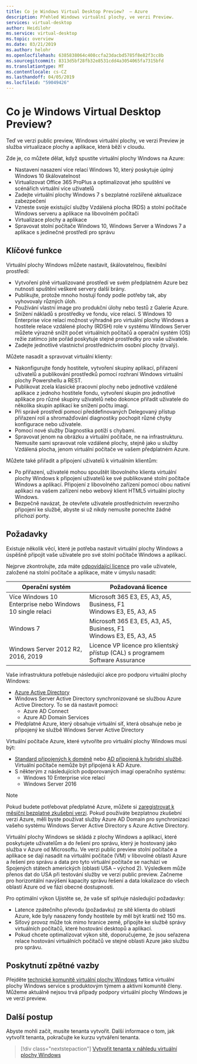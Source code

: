 ```yaml
---
title: Co je Windows Virtual Desktop Preview?  – Azure
description: Přehled Windows virtuální plochy, ve verzi Preview.
services: virtual-desktop
author: Heidilohr
ms.service: virtual-desktop
ms.topic: overview
ms.date: 03/21/2019
ms.author: helohr
ms.openlocfilehash: 6385838064c408ccfa23dacbd5785f8e82f3cc8b
ms.sourcegitcommit: 8313d5bf28fb32e8531cdd4a3054065fa7315bfd
ms.translationtype: MT
ms.contentlocale: cs-CZ
ms.lasthandoff: 04/05/2019
ms.locfileid: "59049426"
---
```

# <a name="what-is-windows-virtual-desktop-preview"></a>Co je Windows Virtual Desktop Preview? 

Teď ve verzi public preview, Windows virtuální plochy, ve verzi Preview je služba virtualizace plochy a aplikace, která běží v cloudu.

Zde je, co můžete dělat, když spustíte virtuální plochy Windows na Azure:

* Nastavení nasazení více relací Windows 10, který poskytuje úplný Windows 10 škálovatelnost
* Virtualizovat Office 365 ProPlus a optimalizovat jeho spuštění ve scénářích virtuální více uživatelů
* Zadejte virtuální plochy Windows 7 s bezplatné rozšířené aktualizace zabezpečení
* Vzneste svoje existující služby Vzdálená plocha (RDS) a stolní počítače Windows serveru a aplikace na libovolném počítači
* Virtualizace plochy a aplikace
* Spravovat stolní počítače Windows 10, Windows Server a Windows 7 a aplikace s jedinečné prostředí pro správu

## <a name="key-capabilities"></a>Klíčové funkce

Virtuální plochy Windows můžete nastavit, škálovatelnou, flexibilní prostředí:

* Vytvoření plně virtualizované prostředí ve svém předplatném Azure bez nutnosti spuštění veškeré servery další brány.
* Publikujte, protože mnoho hostují fondy podle potřeby tak, aby vyhovovaly různých úloh.
* Používání vlastní image pro produkční úlohy nebo testů z Galerie Azure.
* Snížení nákladů s prostředky ve fondu, více relací. S Windows 10 Enterprise více relací možnost výhradně pro virtuální plochy Windows a hostitele relace vzdálené plochy (RDSH) role v systému Windows Server můžete výrazně snížit počet virtuálních počítačů a operační systém (OS) režie zatímco jste pořád poskytuje stejné prostředky pro vaše uživatele.
* Zadejte jednotlivé vlastnictví prostřednictvím osobní plochy (trvalý).

Můžete nasadit a spravovat virtuální klienty:

* Nakonfigurujte fondy hostitele, vytvoření skupiny aplikací, přiřazení uživatelů a publikování prostředků pomocí rozhraní Windows virtuální plochy Powershellu a REST.
* Publikovat zcela klasické pracovní plochy nebo jednotlivé vzdálené aplikace z jednoho hostitele fondu, vytvoření skupin pro jednotlivé aplikace pro různé skupiny uživatelů nebo dokonce přiřadit uživatele do několika skupin aplikací ke snížení počtu imagí.
* Při správě prostředí pomocí předdefinovaných Delegovaný přístup přiřazení rolí a shromažďování diagnostiky pochopit různé chyby konfigurace nebo uživatele.
* Pomocí nové služby Diagnostika potíží s chybami.
* Spravovat jenom na obrázku a virtuální počítače, ne na infrastrukturu. Nemusíte sami spravovat role vzdálené plochy, stejně jako u služby Vzdálená plocha, jenom virtuální počítače ve vašem předplatném Azure.

Můžete také přiřadit a připojení uživatelů k virtuálním klientům:

* Po přiřazení, uživatelé mohou spouštět libovolného klienta virtuální plochy Windows k připojení uživatelů ke své publikované stolní počítače Windows a aplikací. Připojení z libovolného zařízení pomocí obou nativní aplikaci na vašem zařízení nebo webový klient HTML5 virtuální plochy Windows.
* Bezpečně navázat, že otevřete uživatele prostřednictvím reverzního připojení ke službě, abyste si už nikdy nemusíte ponechte žádné příchozí porty.

## <a name="requirements"></a>Požadavky

Existuje několik věcí, které je potřeba nastavit virtuální plochy Windows a úspěšně připojit vaše uživatele pro své stolní počítače Windows a aplikací.

Nejprve zkontrolujte, zda máte [odpovídající licence](https://azure.microsoft.com/pricing/details/virtual-desktop/) pro vaše uživatele, založené na stolní počítače a aplikace, máte v úmyslu nasadit:

|Operační systém|Požadovaná licence|
|---|---|
|Více Windows 10 Enterprise nebo Windows 10 single relaci|Microsoft 365 E3, E5, A3, A5, Business, F1<br>Windows E3, E5, A3, A5|
|Windows 7|Microsoft 365 E3, E5, A3, A5, Business, F1<br>Windows E3, E5, A3, A5|
|Windows Server 2012 R2, 2016, 2019|Licence VP licence pro klientský přístup (CAL) s programem Software Assurance|

Vaše infrastruktura potřebuje následující akce pro podporu virtuální plochy Windows:

* [Azure Active Directory](https://docs.microsoft.com/azure/active-directory/)
* Windows Server Active Directory synchronizované se službou Azure Active Directory. To se dá nastavit pomocí:
  * Azure AD Connect
  * Azure AD Domain Services
* Předplatné Azure, který obsahuje virtuální síť, která obsahuje nebo je připojený ke službě Windows Server Active Directory
  
Virtuální počítače Azure, které vytvoříte pro virtuální plochy Windows musí být:

* [Standard připojených k doméně](https://docs.microsoft.com/azure/active-directory-domain-services/active-directory-ds-comparison) nebo [AD připojená k hybridní službě](https://docs.microsoft.com/azure/active-directory/devices/hybrid-azuread-join-plan). Virtuální počítače nemůže být připojená k AD Azure.
* S některým z následujících podporovaných imagí operačního systému:
  * Windows 10 Enterprise více relací
  * Windows Server 2016

>[!NOTE]
>Pokud budete potřebovat předplatné Azure, můžete si [zaregistrovat k měsíční bezplatné zkušební verzi](https://azure.microsoft.com/free/). Pokud používáte bezplatnou zkušební verzi Azure, měli byste používat služby Azure AD Domain pro synchronizaci vašeho systému Windows Server Active Directory s Azure Active Directory.

Virtuální plochy Windows se skládá z plochy Windows a aplikací, které poskytujete uživatelům a do řešení pro správu, který je hostovaný jako služba v Azure od Microsoftu. Ve verzi public preview stolní počítače a aplikace se dají nasadit na virtuální počítače (VM) v libovolné oblasti Azure a řešení pro správu a data pro tyto virtuální počítače se nachází ve Spojených státech amerických (oblasti USA – východ 2). Výsledkem může přenos dat do USA při testování služby ve verzi public preview. Začneme pro horizontální navýšení kapacity správu řešení a data lokalizace do všech oblastí Azure od ve fázi obecné dostupnosti.

Pro optimální výkon Ujistěte se, že vaše síť splňuje následující požadavky:

* Latence zpátečního převodu (požadavku) ze sítě klienta do oblasti Azure, kde byly nasazeny fondy hostitele by měl být kratší než 150 ms.
* Síťový provoz může tok mimo hranice země, připojíte ke službě správy virtuálních počítačů, které hostování desktopů a aplikací.
* Pokud chcete optimalizovat výkon sítě, doporučujeme, že jsou seřazena relace hostování virtuálních počítačů ve stejné oblasti Azure jako službu pro správu.

## <a name="provide-feedback"></a>Poskytnutí zpětné vazby

Přejděte [technické komunitě virtuální plochy Windows](https://techcommunity.microsoft.com/t5/Windows-Virtual-Desktop/bd-p/WindowsVirtualDesktop) fattica virtuální plochy Windows service s produktovým týmem a aktivní komunitě členy. Můžeme aktuálně nejsou trvá případy podpory virtuální plochy Windows je ve verzi preview.

## <a name="next-steps"></a>Další postup

Abyste mohli začít, musíte tenanta vytvořit. Další informace o tom, jak vytvořit tenanta, pokračujte ke kurzu vytváření tenanta.

> [!div class="nextstepaction"]
> [Vytvořit tenanta v náhledu virtuální plochy Windows](tenant-setup-azure-active-directory.md)
